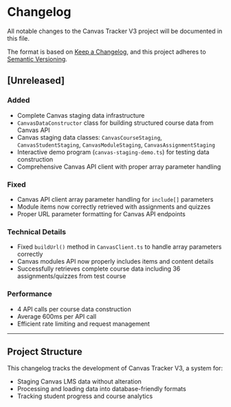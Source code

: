 # Changelog

All notable changes to the Canvas Tracker V3 project will be documented in this file.

The format is based on [Keep a Changelog](https://keepachangelog.com/en/1.0.0/),
and this project adheres to [Semantic Versioning](https://semver.org/spec/v2.0.0.html).

## [Unreleased]

### Added
- Complete Canvas staging data infrastructure
- `CanvasDataConstructor` class for building structured course data from Canvas API
- Canvas staging data classes: `CanvasCourseStaging`, `CanvasStudentStaging`, `CanvasModuleStaging`, `CanvasAssignmentStaging`
- Interactive demo program (`canvas-staging-demo.ts`) for testing data construction
- Comprehensive Canvas API client with proper array parameter handling

### Fixed
- Canvas API client array parameter handling for `include[]` parameters
- Module items now correctly retrieved with assignments and quizzes
- Proper URL parameter formatting for Canvas API endpoints

### Technical Details
- Fixed `buildUrl()` method in `CanvasClient.ts` to handle array parameters correctly
- Canvas modules API now properly includes items and content details
- Successfully retrieves complete course data including 36 assignments/quizzes from test course

### Performance
- 4 API calls per course data construction
- Average 600ms per API call
- Efficient rate limiting and request management

---

## Project Structure
This changelog tracks the development of Canvas Tracker V3, a system for:
- Staging Canvas LMS data without alteration
- Processing and loading data into database-friendly formats
- Tracking student progress and course analytics